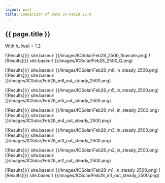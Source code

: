 ```yaml
---
layout: post
title: Comparison of data on Feb28 25.0
---
```

{{ page.title }}
-----------------
With h_{wa} = 1.2

![Results]({{ site.baseurl }}/images/ICSolar/Feb28_2500_flowrate.png) ![Results]({{ site.baseurl }}/images/ICSolar/Feb28_2500_Q.png)

![Results]({{ site.baseurl }}/images/ICSolar/Feb28_m6_in_steady_2500.png) ![Results]({{ site.baseurl }}/images/ICSolar/Feb28_m6_out_steady_2500.png)

![Results]({{ site.baseurl }}/images/ICSolar/Feb28_m5_in_steady_2500.png) ![Results]({{ site.baseurl }}/images/ICSolar/Feb28_m5_out_steady_2500.png)

![Results]({{ site.baseurl }}/images/ICSolar/Feb28_m4_in_steady_2500.png) ![Results]({{ site.baseurl }}/images/ICSolar/Feb28_m4_out_steady_2500.png)

![Results]({{ site.baseurl }}/images/ICSolar/Feb28_m3_in_steady_2500.png) ![Results]({{ site.baseurl }}/images/ICSolar/Feb28_m3_out_steady_2500.png)

![Results]({{ site.baseurl }}/images/ICSolar/Feb28_m2_in_steady_2500.png) ![Results]({{ site.baseurl }}/images/ICSolar/Feb28_m2_out_steady_2500.png)

![Results]({{ site.baseurl }}/images/ICSolar/Feb28_m1_in_steady_2500.png) ![Results]({{ site.baseurl }}/images/ICSolar/Feb28_m1_out_steady_2500.png)

